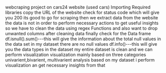 webcraping project on cars24 website (used cars)
Importing Required libraries copy the URL of the website 
check for status code which will give you 200 its good to go for scraping 
then we extract data from the website the data is not in order to perform necessary actions to get useful insights 
so we have to clean the data using regex Functions and also want to drop unwanted columns
after cleaning data finally check for the Data frame   
df.isnull().sum()---this will give the information about the total null values in the data set in my dataset there are no null values 
df.info()---this will give you the data types in the dataset 
my entire dataset is clean and we can perform visualization 
visualization mainly based on three categories univarient,bivarient, multivarient analysis
based on my dataset i perform visualization an get necessary insights from that 
